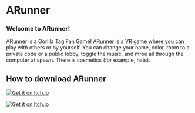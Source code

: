 # ARunner

### Welcome to ARunner!

ARunner is a Gorilla Tag Fan Game! ARunner is a VR game where you can play with others or by yourself. You can change your name, color, room to a private code or a public lobby, toggle the music, and mroe all through the computer at spawn. There is cosmetics (for example, hats).

## How to download ARunner

[![Get it on Itch.io](https://img.shields.io/badge/Get_it_on-Itch.io-FA5C5C?style=for-the-badge&logo=itch-io&logoColor=white)](https://andrewm813.itch.io/arunner)

[![Get it on Itch.io](https://img.shields.io/badge/Get_it_on-Itch.io-007BFF?style=for-the-badge&logo=itch-io&logoColor=white)](https://andrewm813.itch.io/arunner)
